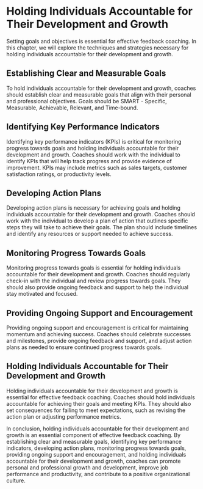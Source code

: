Holding Individuals Accountable for Their Development and Growth
=========================================================================================================

Setting goals and objectives is essential for effective feedback coaching. In this chapter, we will explore the techniques and strategies necessary for holding individuals accountable for their development and growth.

Establishing Clear and Measurable Goals
---------------------------------------

To hold individuals accountable for their development and growth, coaches should establish clear and measurable goals that align with their personal and professional objectives. Goals should be SMART - Specific, Measurable, Achievable, Relevant, and Time-bound.

Identifying Key Performance Indicators
--------------------------------------

Identifying key performance indicators (KPIs) is critical for monitoring progress towards goals and holding individuals accountable for their development and growth. Coaches should work with the individual to identify KPIs that will help track progress and provide evidence of improvement. KPIs may include metrics such as sales targets, customer satisfaction ratings, or productivity levels.

Developing Action Plans
-----------------------

Developing action plans is necessary for achieving goals and holding individuals accountable for their development and growth. Coaches should work with the individual to develop a plan of action that outlines specific steps they will take to achieve their goals. The plan should include timelines and identify any resources or support needed to achieve success.

Monitoring Progress Towards Goals
---------------------------------

Monitoring progress towards goals is essential for holding individuals accountable for their development and growth. Coaches should regularly check-in with the individual and review progress towards goals. They should also provide ongoing feedback and support to help the individual stay motivated and focused.

Providing Ongoing Support and Encouragement
-------------------------------------------

Providing ongoing support and encouragement is critical for maintaining momentum and achieving success. Coaches should celebrate successes and milestones, provide ongoing feedback and support, and adjust action plans as needed to ensure continued progress towards goals.

Holding Individuals Accountable for Their Development and Growth
----------------------------------------------------------------

Holding individuals accountable for their development and growth is essential for effective feedback coaching. Coaches should hold individuals accountable for achieving their goals and meeting KPIs. They should also set consequences for failing to meet expectations, such as revising the action plan or adjusting performance metrics.

In conclusion, holding individuals accountable for their development and growth is an essential component of effective feedback coaching. By establishing clear and measurable goals, identifying key performance indicators, developing action plans, monitoring progress towards goals, providing ongoing support and encouragement, and holding individuals accountable for their development and growth, coaches can promote personal and professional growth and development, improve job performance and productivity, and contribute to a positive organizational culture.
